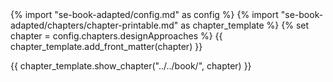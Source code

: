 <frontmatter>
{% import "se-book-adapted/config.md" as config %}
{% import "se-book-adapted/chapters/chapter-printable.md" as chapter_template %}
{% set chapter = config.chapters.designApproaches %}
{{ chapter_template.add_front_matter(chapter) }}
</frontmatter>

{{ chapter_template.show_chapter("../../book/", chapter) }}